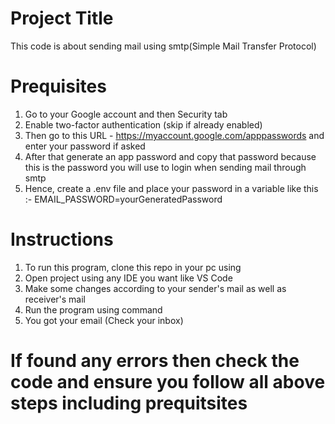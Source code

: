 # Project Title
This code is about sending mail using smtp(Simple Mail Transfer Protocol)

# Prequisites
1. Go to your Google account and then Security tab
2. Enable two-factor authentication (skip if already enabled)
3. Then go to this URL - https://myaccount.google.com/apppasswords and enter your password if asked
4. After that generate an app password and copy that password because this is the password you will use to login when sending mail through smtp
5. Hence, create a .env file and place your password in a variable like this :- EMAIL_PASSWORD=yourGeneratedPassword

# Instructions
1. To run this program, clone this repo in your pc using <git clone URL_of_this_repo>
2. Open project using any IDE you want like VS Code
3. Make some changes according to your sender's mail as well as receiver's mail
4. Run the program using command <python3 emailSender.py>
5. You got your email (Check your inbox)


# If found any errors then check the code and ensure you follow all above steps including prequitsites

